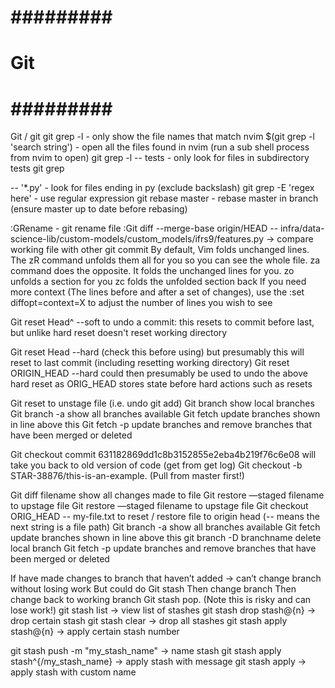 # ######### #
#    Git    #
# ######### #

Git / git
git grep -l         - only show the file names that match
nvim $(git grep -l 'search string')  - open all the files found in nvim (run a sub shell process from nvim to open)
git grep -l -- tests        - only look for files in subdirectory tests
git grep <search sting> -- '\*.py'             - look for files ending in py  (exclude backslash)
git grep -E 'regex here'    - use regular expression
git rebase master           - rebase master in branch (ensure master up to date before rebasing)
 
:GRename 	- git rename file
:Git diff --merge-base origin/HEAD -- infra/data-science-lib/custom-models/custom_models/ifrs9/features.py    			-> compare working file with other git commit
By default, Vim folds unchanged lines. The zR command unfolds them all for you so you can see the whole file.
za command does the opposite. It folds the unchanged lines for you.
zo unfolds a section for you
zc folds the unfolded section back
If you need more context (The lines before and after a set of changes), use the :set diffopt=context=X to adjust the number of lines you wish to see

Git reset Head^ --soft	to undo a commit: this resets to commit before last, but unlike hard reset doesn't reset working directory

Git reset Head --hard	(check this before using) but presumably this will reset to last commit (including resetting working directory)
Git reset ORIGIN_HEAD --hard	could then presumably be used to undo the above hard reset as ORIG_HEAD stores state before hard actions such as resets

Git reset <filename> 	to unstage file (i.e. undo git add)
Git branch 		show local branches
Git branch -a 		show all branches available
Git fetch 		update branches shown in line above this
Git fetch -p		update branches and remove branches that have been merged or deleted

Git checkout commit 631182869dd1c8b3152855e2eba4b219f76c6e08		will take you back to old version of code (get from get log)
Git checkout -b STAR-38876/this-is-an-example.  (Pull from master first!)

Git diff filename 	show all changes made to file 
Git restore —staged filename 		to upstage file
Git restore —staged filename 		to upstage file
Git checkout ORIG_HEAD -- my-file.txt   to reset / restore file to origin head (-- means the next string is a file path)
Git branch -a 		show all branches available
Git fetch 		update branches shown in line above this
git branch -D branchname	delete local branch
Git fetch -p		update branches and remove branches that have been merged or deleted


If have made changes to branch that haven’t added -> can’t change branch without losing work
But could do
Git stash
Then change branch
Then change back to working branch
Git stash pop. (Note this is risky and can lose work!)
git stash list  			-> view list of stashes
git stash drop stash@{n}                -> drop certain stash
git stash clear				-> drop all stashes
git stash apply stash@{n}		-> apply certain stash number

git stash push -m "my_stash_name" 	-> name stash
git stash apply stash^{/my_stash_name}  -> apply stash with message
git stash apply <custom-name> 		-> apply stash with custom name



